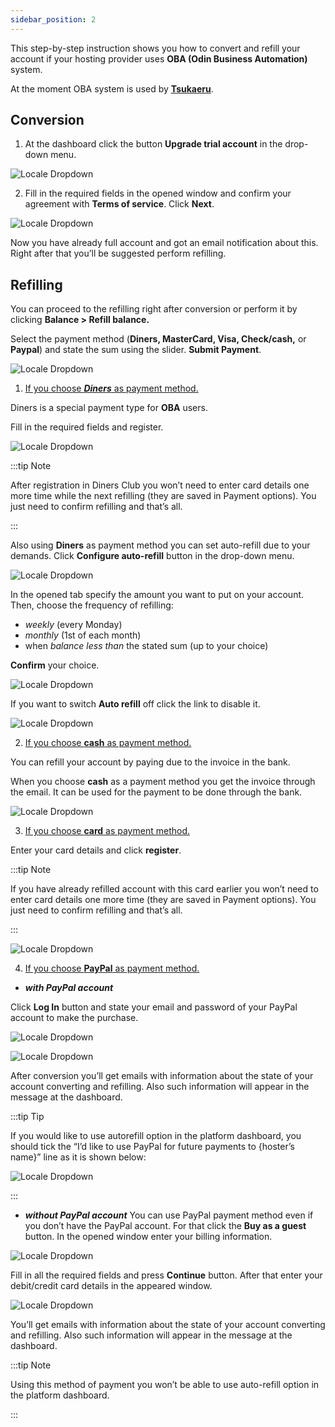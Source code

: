 ```yaml
---
sidebar_position: 2
---
```


This step-by-step instruction shows you how to convert and refill your account if your hosting provider uses **OBA (Odin Business Automation)** system.

At the moment OBA system is used by **[Tsukaeru](https://cloudmydc.com/)**.

## Conversion

1. At the dashboard click the button **Upgrade trial account** in the drop-down menu.

<div style={{
    display:'flex',
    justifyContent: 'center',
    margin: '0 0 1rem 0'
}}>

![Locale Dropdown](./img/OBABillingSystem/01-upgrade-trial-account-button.png)

</div>

2. Fill in the required fields in the opened window and confirm your agreement with **Terms of service**. Click **Next**.

<div style={{
    display:'flex',
    justifyContent: 'center',
    margin: '0 0 1rem 0'
}}>

![Locale Dropdown](./img/OBABillingSystem/02-trial-to-paid-conversion.png)

</div>

Now you have already full account and got an email notification about this. Right after that you’ll be suggested perform refilling.

## Refilling

You can proceed to the refilling right after conversion or perform it by clicking **Balance > Refill balance.**

Select the payment method (**Diners, MasterCard, Visa, Check/cash,** or **Paypal**) and state the sum using the slider. **Submit Payment**.

<div style={{
    display:'flex',
    justifyContent: 'center',
    margin: '0 0 1rem 0'
}}>

![Locale Dropdown](./img/OBABillingSystem/03-oba-refill-balance.png)

</div>

1. <u>If you choose <b><i>Diners</i></b> as payment method.</u>

Diners is a special payment type for **OBA** users.

Fill in the required fields and register.

<div style={{
    display:'flex',
    justifyContent: 'center',
    margin: '0 0 1rem 0'
}}>

![Locale Dropdown](./img/OBABillingSystem/04-oba-diners-payment.png)

</div>

:::tip Note

After registration in Diners Club you won’t need to enter card details one more time while the next refilling (they are saved in Payment options). You just need to confirm refilling and that’s all.

:::

Also using **Diners** as payment method you can set auto-refill due to your demands. Click **Configure auto-refill** button in the drop-down menu.

<div style={{
    display:'flex',
    justifyContent: 'center',
    margin: '0 0 1rem 0'
}}>

![Locale Dropdown](./img/OBABillingSystem/05-configure-auto-refill-button.png)

</div>

In the opened tab specify the amount you want to put on your account. Then, choose the frequency of refilling:

- _weekly_ (every Monday)
- _monthly_ (1st of each month)
- when _balance less than_ the stated sum (up to your choice)

**Confirm** your choice.

<div style={{
    display:'flex',
    justifyContent: 'center',
    margin: '0 0 1rem 0'
}}>

![Locale Dropdown](./img/OBABillingSystem/06-auto-refill-form.png)

</div>

If you want to switch **Auto refill** off click the link to disable it.

<div style={{
    display:'flex',
    justifyContent: 'center',
    margin: '0 0 1rem 0'
}}>

![Locale Dropdown](./img/OBABillingSystem/07-disable-auto-refill.png)

</div>

2. <u>If you choose <b>cash</b> as payment method.</u>

You can refill your account by paying due to the invoice in the bank.

When you choose **cash** as a payment method you get the invoice through the email. It can be used for the payment to be done through the bank.

<div style={{
    display:'flex',
    justifyContent: 'center',
    margin: '0 0 1rem 0'
}}>

![Locale Dropdown](./img/OBABillingSystem/08-oba-cash-payment.png)

</div>

3. <u>If you choose <b>card</b> as payment method.</u>

Enter your card details and click **register**.

:::tip Note

If you have already refilled account with this card earlier you won’t need to enter card details one more time (they are saved in Payment options). You just need to confirm refilling and that’s all.

:::

<div style={{
    display:'flex',
    justifyContent: 'center',
    margin: '0 0 1rem 0'
}}>

![Locale Dropdown](./img/OBABillingSystem/09-oba-card-payment.png)

</div>

4. <u>If you choose <b>PayPal</b> as payment method.</u>

- **_with PayPal account_**

Click **Log In** button and state your email and password of your PayPal account to make the purchase.

<div style={{
    display:'flex',
    justifyContent: 'center',
    margin: '0 0 1rem 0'
}}>

![Locale Dropdown](./img/OBABillingSystem/10-log-in-paypal-account.png)

</div>
<div style={{
    display:'flex',
    justifyContent: 'center',
    margin: '0 0 1rem 0'
}}>

![Locale Dropdown](./img/OBABillingSystem/11-log-in-paypal-credentials.png)

</div>

After conversion you’ll get emails with information about the state of your account converting and refilling. Also such information will appear in the message at the dashboard.

:::tip Tip

If you would like to use autorefill option in the platform dashboard, you should tick the “I’d like to use PayPal for future payments to {hoster’s name}” line as it is shown below:

<div style={{
    display:'flex',
    justifyContent: 'center',
    margin: '0 0 1rem 0'
}}>

![Locale Dropdown](./img/OBABillingSystem/12-paypal-auto-refill.png)

</div>

:::

- **_without PayPal account_**
  You can use PayPal payment method even if you don’t have the PayPal account. For that click the **Buy as a guest** button. In the opened window enter your billing information.

<div style={{
    display:'flex',
    justifyContent: 'center',
    margin: '0 0 1rem 0'
}}>

![Locale Dropdown](./img/OBABillingSystem/13-paypal-refill-as-guest.png)

</div>

Fill in all the required fields and press **Continue** button. After that enter your debit/credit card details in the appeared window.

<div style={{
    display:'flex',
    justifyContent: 'center',
    margin: '0 0 1rem 0'
}}>

![Locale Dropdown](./img/OBABillingSystem/14-paypal-credit-card.png)

</div>

You’ll get emails with information about the state of your account converting and refilling. Also such information will appear in the message at the dashboard.

:::tip Note

Using this method of payment you won’t be able to use auto-refill option in the platform dashboard.

:::
